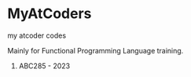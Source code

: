 # MyAtCoders
my atcoder codes

Mainly for Functional Programming Language training.

1. ABC285 - 2023

